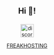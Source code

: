 <h2 align="center">Hi 👋!</h2>

###

<div align="center">
  <a href="https://discord.com/users/1142001023196606545" target="_blank">
    <img src="https://img.shields.io/static/v1?message=Discord&logo=discord&label=&color=7289DA&logoColor=white&labelColor=&style=for-the-badge" height="35" alt="discord logo"  />
  </a>
</div>

<div align="center">
  <p><a href="https://freakhosting.com/">FREAKHOSTING</a></p>
</div>
